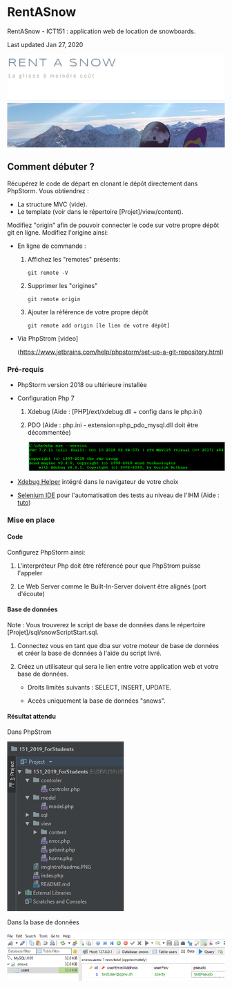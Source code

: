 # RentASnow

RentASnow - ICT151 : application web de location de snowboards.

Last updated Jan 27, 2020

![introBanner](imgIntroReadme.PNG)

## Comment débuter ?

Récupérez le code de départ en clonant le dépôt directement dans PhpStorm. Vous obtiendrez :
  * La structure MVC (vide).
  * Le template (voir dans le répertoire [Projet]/view/content).

Modifiez "origin" afin de pouvoir connecter le code sur votre propre dépôt git en ligne. Modifiez l'origine ainsi:

  * En ligne de commande :

    1) Affichez les "remotes" présents:
          ```
          git remote -V
          ```

    2) Supprimer les "origines"
          ```
          git remote origin
          ```

    3)  Ajouter la référence de votre propre dépôt
          ```
          git remote add origin [le lien de votre dépôt]
          ```

  * Via PhpStrom [video]

      (https://www.jetbrains.com/help/phpstorm/set-up-a-git-repository.html)


### Pré-requis

* PhpStorm version 2018 ou ultérieure installée
  
* Configuration Php 7
  
  1) Xdebug (Aide : [PHP]/ext/xdebug.dll + config dans le php.ini)
  
  2) PDO (Aide : php.ini - extension=php_pdo_mysql.dll doit être décommentée)

      ![checkPhpConfig](checkPhpConfig.PNG)

* [Xdebug Helper](https://www.jetbrains.com/help/phpstorm/browser-debugging-extensions.html) intégré dans le navigateur de votre choix
  
* [Selenium IDE](https://www.seleniumhq.org/selenium-ide/) pour l'automatisation des tests au niveau de l'IHM (Aide : [tuto](https://www.youtube.com/watch?v=G9i3TYRxnY4))

### Mise en place
#### Code
Configurez PhpStorm ainsi:

   1. L'interpréteur Php doit être référencé pour que PhpStrom puisse l'appeler
   
   2. Le Web Server comme le Built-In-Server doivent être alignés (port d'écoute)

#### Base de données
Note : Vous trouverez le script de base de données dans le répertoire [Projet]/sql/snowScriptStart.sql.

   1. Connectez vous en tant que dba sur votre moteur de base de données et créer la base de données à l'aide du script livré.
   
   2. Créez un utilisateur qui sera le lien entre votre application web et votre base de données.
   
      *  Droits limités suivants : SELECT, INSERT, UPDATE.
      
      *  Accès uniquement la base de données "snows".


#### Résultat attendu
Dans PhpStrom

![imgPhpStromResult](imgPhpStromResult.PNG)

Dans la base de données

![imgMySQLResult](imgMySQLResult.PNG)